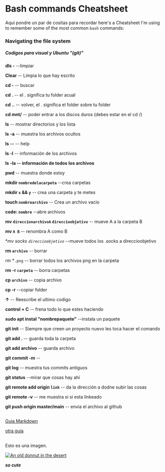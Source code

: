 # Bash commands Cheatsheet

Aqui pondre un par de cositas para recordar
here's a Cheatsheet I'm using to remember some of the most common `bash` commands:


### Navigating the file system

##### Codigos para visual y Ubuntu "(git)"




**dls -**				    --limpiar

**Clear** 					-- Limpia lo que hay escrito

**cd -**					-- buscar

**cd .**					-- el . significa tu folder acual

**cd ..**					-- volver, el . significa el folder sobre tu folder

**cd mnt/**					-- poder entrar a los discos duros (debes estar en el cd /)

**ls**  					-- mostrar directorios y los lista

**ls -a** 					-- muestra los archivos ocultos

**ls --**					-- help

**ls -l**					-- información de los archivos

**ls -la					-- información de todos los archivos**

**pwd**					-- muestra donde estoy

**mkdir `nombredelacarpeta`**		--crea carpetas

**mkdir `x` && `y`**				-- crea una carpeta y te metes

**touch `nombrearchivo`**			-- Crea un archivo vacio

**code: `nombre`**				--abre archivos

**mv `direccionarchivoA` `direccioobjetivo`**	-- mueve A a la carpeta B

**mv `A B`**				-- renombra A como B

**mv *socks `direccioobjetivo`**		--mueve todos los .socks a direccioobjetivo

**rm `archivo`**				-- borrar

rm *`.png`				-- borrar todos los archivos png en la carpeta

**rm -r `carpeta`** 			-- borra carpetas

**cp `archivo`**				-- copia archivo

**cp -r**					--copiar folder


**↑**					-- Reescribe el ultimo codigo

**control + C** 				-- frena todo lo que estes haciendo

**sudo apt instal "nombrepaquete"**		--instala un paquete

**git init** 		   		-- Siempre que creen un proyecto nuevo les toca hacer el comando

**git add .**				-- guarda toda la carpeta

**git add archivo**				-- guarda archivo

**git commit -m**				--

**git log**					-- muestra tus commits antiguos

**git status**				--mirar que cosas hay ahí

**git remote add origin `link`**		-- da la dirección a dodne subir las cosas

**git remote -v** 				-- me muestra si si esta linkeado

**git push origin master/main**		-- envia el archivo al github

##
<p>

[Guia Markdown](https://www.markdownguide.org/basic-syntax/#links)

[otra guía](https://docs.github.com/es/github/writing-on-github/getting-started-with-writing-and-formatting-on-github/basic-writing-and-formatting-syntax)

</p>

##
Esto es una imagen.

[![An old donnut in the desert](https://i.pinimg.com/564x/1b/e9/8b/1be98b77ed3c2c029025431d76383ae2.jpg "donna, Alejo")](https://www.flickr.com/photos/beaurogers/31833779864/in/photolist-Qv3rFw-34mt9F-a9Cmfy-5Ha3Zi-9msKdv-o3hgjr-hWpUte-4WMsJ1-KUQ8N-deshUb-vssBD-6CQci6-8AFCiD-zsJWT-nNfsgB-dPDwZJ-bn9JGn-5HtSXY-6CUhAL-a4UTXB-ugPum-KUPSo-fBLNm-6CUmpy-4WMsc9-8a7D3T-83KJev-6CQ2bK-nNusHJ-a78rQH-nw3NvT-7aq2qf-8wwBso-3nNceh-ugSKP-4mh4kh-bbeeqH-a7biME-q3PtTf-brFpgb-cg38zw-bXMZc-nJPELD-f58Lmo-bXMYG-bz8AAi-bxNtNT-bXMYi-bXMY6-bXMYv)

***so cute***
